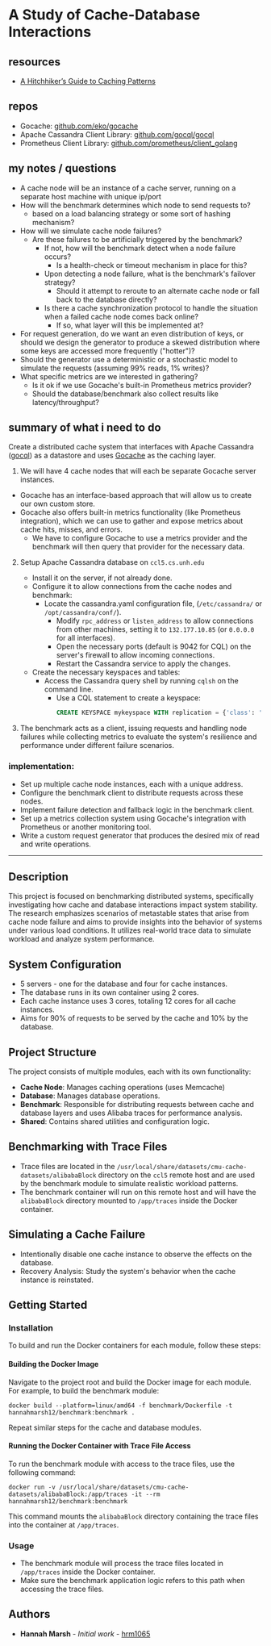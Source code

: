 # A Study of Cache-Database Interactions

## resources
- [A Hitchhiker’s Guide to Caching Patterns](https://hazelcast.com/blog/a-hitchhikers-guide-to-caching-patterns/)
  
## repos
- Gocache: [github.com/eko/gocache](https://github.com/eko/gocache)
- Apache Cassandra Client Library: [github.com/gocql/gocql](https://github.com/gocql/gocql)
- Prometheus Client Library: [github.com/prometheus/client_golang](https://github.com/prometheus/client_golang)

## my notes / questions
- A cache node will be an instance of a cache server, running on a separate host machine with unique ip/port
- How will the benchmark determines which node to send requests to?
  - based on a load balancing strategy or some sort of hashing mechanism?
- How will we simulate cache node failures?
  - Are these failures to be artificially triggered by the benchmark? 
    - If not, how will the benchmark detect when a node failure occurs?
      - Is a health-check or timeout mechanism in place for this? 
    - Upon detecting a node failure, what is the benchmark's failover strategy? 
      - Should it attempt to reroute to an alternate cache node or fall back to the database directly? 
    - Is there a cache synchronization protocol to handle the situation when a failed cache node comes back online?
      - If so, what layer will this be implemented at?
- For request generation, do we want an even distribution of keys, or should we design the generator to produce a skewed distribution where some keys are accessed more frequently ("hotter")?
- Should the generator use a deterministic or a stochastic model to simulate the requests (assuming 99% reads, 1% writes)?
- What specific metrics are we interested in gathering? 
  - Is it ok if we use Gocache's built-in Prometheus metrics provider?
  - Should the database/benchmark also collect results like latency/throughput?

## summary of what i need to do

Create a distributed cache system that interfaces with Apache Cassandra ([gocql](https://github.com/gocql/gocql)) as a datastore and uses [Gocache](https://github.com/eko/gocache) as the
caching layer.   

1. We will have 4 cache nodes that will each be separate Gocache server instances.
  - Gocache has an interface-based approach that will allow us to create our own custom store.  
   - Gocache also offers built-in metrics functionality (like Prometheus integration), which we can use to gather and expose metrics about cache hits, misses, and errors. 
     - We have to configure Gocache to use a metrics provider and the benchmark will then query that provider for the necessary data.

2. Setup Apache Cassandra database on `ccl5.cs.unh.edu`
   - Install it on the server, if not already done.
   - Configure it to allow connections from the cache nodes and benchmark:
     - Locate the cassandra.yaml configuration file, (`/etc/cassandra/` or `/opt/cassandra/conf/`). 
       - Modify `rpc_address` or `listen_address` to allow connections from other machines, setting it to `132.177.10.85` (or `0.0.0.0` for all interfaces).
       - Open the necessary ports (default is 9042 for CQL) on the server's firewall to allow incoming connections.
       - Restart the Cassandra service to apply the changes.
   - Create the necessary keyspaces and tables:
     - Access the Cassandra query shell by running `cqlsh` on the command line.
       - Use a CQL statement to create a keyspace:
           ```sql
           CREATE KEYSPACE mykeyspace WITH replication = {'class': 'SimpleStrategy', 'replication_factor': 1};
           ```
         
3. The benchmark acts as a client, issuing requests and handling node failures while collecting metrics to evaluate the system's 
resilience and performance under different failure scenarios.   

  
### implementation:

- Set up multiple cache node instances, each with a unique address.
- Configure the benchmark client to distribute requests across these nodes.
- Implement failure detection and fallback logic in the benchmark client.
- Set up a metrics collection system using Gocache's integration with Prometheus or another monitoring tool.
- Write a custom request generator that produces the desired mix of read and write operations.



-------



## Description

This project is focused on benchmarking distributed systems, specifically investigating how cache and database interactions impact system stability.  
The research emphasizes scenarios of metastable states that arise from cache node failure and aims to provide insights into the behavior of systems under various load conditions.
It utilizes real-world trace data to simulate workload and analyze system performance.


## System Configuration
- 5 servers - one for the database and four for cache instances.
- The database runs in its own container using 2 cores.
- Each cache instance uses 3 cores, totaling 12 cores for all cache instances.
- Aims for 90% of requests to be served by the cache and 10% by the database.

## Project Structure

The project consists of multiple modules, each with its own functionality:

- **Cache Node**: Manages caching operations (uses Memcache)
- **Database**: Manages database operations.
- **Benchmark**: Responsible for distributing requests between cache and database layers and uses Alibaba traces for performance analysis.
- **Shared**: Contains shared utilities and configuration logic.  

## Benchmarking with Trace Files
- Trace files are located in the `/usr/local/share/datasets/cmu-cache-datasets/alibabaBlock` directory on the `ccl5` remote host and are used by the benchmark module to simulate realistic workload patterns.
- The benchmark container will run on this remote host and will have the `alibabaBlock` directory mounted to `/app/traces` inside the Docker container.


## Simulating a Cache Failure
- Intentionally disable one cache instance to observe the effects on the database.
- Recovery Analysis: Study the system's behavior when the cache instance is reinstated.

## Getting Started

### Installation

To build and run the Docker containers for each module, follow these steps:

#### Building the Docker Image

Navigate to the project root and build the Docker image for each module. For example, to build the benchmark module:

`docker build --platform=linux/amd64 -f benchmark/Dockerfile -t hannahmarsh12/benchmark:benchmark .`

Repeat similar steps for the cache and database modules.


#### Running the Docker Container with Trace File Access

To run the benchmark module with access to the trace files, use the following command:

`docker run -v /usr/local/share/datasets/cmu-cache-datasets/alibabaBlock:/app/traces -it --rm hannahmarsh12/benchmark:benchmark`

This command mounts the `alibabaBlock` directory containing the trace files into the container at `/app/traces`.

### Usage

- The benchmark module will process the trace files located in `/app/traces` inside the Docker container.
- Make sure the benchmark application logic refers to this path when accessing the trace files.

## Authors

- **Hannah Marsh** - _Initial work_ - [hrm1065](https://gitlab.cs.unh.edu/hrm1065)
